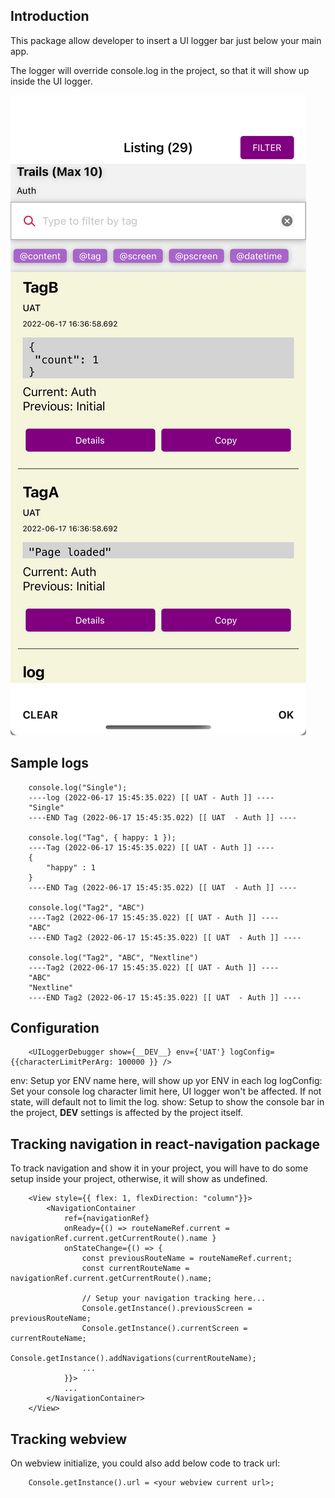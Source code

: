 ## Introduction

This package allow developer to insert a UI logger bar just below your main app. 

The logger will override console.log in the project, so that it will show up inside the UI logger.

![alt UI Logger](photo-sample.png "UI Logger")

## Sample logs

        console.log("Single");
        ----log (2022-06-17 15:45:35.022) [[ UAT - Auth ]] ----
        "Single"
        ----END Tag (2022-06-17 15:45:35.022) [[ UAT  - Auth ]] ----

        console.log("Tag", { happy: 1 });
        ----Tag (2022-06-17 15:45:35.022) [[ UAT - Auth ]] ----
        { 
            "happy" : 1
        }
        ----END Tag (2022-06-17 15:45:35.022) [[ UAT  - Auth ]] ----

        console.log("Tag2", "ABC")
        ----Tag2 (2022-06-17 15:45:35.022) [[ UAT - Auth ]] ----
        "ABC"
        ----END Tag2 (2022-06-17 15:45:35.022) [[ UAT  - Auth ]] ----

        console.log("Tag2", "ABC", "Nextline")
        ----Tag2 (2022-06-17 15:45:35.022) [[ UAT - Auth ]] ----
        "ABC"
        "Nextline"
        ----END Tag2 (2022-06-17 15:45:35.022) [[ UAT  - Auth ]] ----



## Configuration

        <UILoggerDebugger show={__DEV__} env={'UAT'} logConfig={{characterLimitPerArg: 100000 }} />

env: Setup yor ENV name here, will show up yor ENV in each log
logConfig: Set your console log character limit here, UI logger won't be affected. If not state, will default not to limit the log.
show: Setup to show the console bar in the project, __DEV__ settings is affected by the project itself.



## Tracking navigation in react-navigation package

To track navigation and show it in your project, you will have to do some setup inside your project, otherwise, it will show as undefined.

        <View style={{ flex: 1, flexDirection: "column"}}>
            <NavigationContainer
                ref={navigationRef}
                onReady={() => routeNameRef.current = navigationRef.current.getCurrentRoute().name }
                onStateChange={() => {
                    const previousRouteName = routeNameRef.current;
                    const currentRouteName = navigationRef.current.getCurrentRoute().name;
                    
                    // Setup your navigation tracking here...
                    Console.getInstance().previousScreen = previousRouteName;
                    Console.getInstance().currentScreen = currentRouteName;
                    Console.getInstance().addNavigations(currentRouteName);
                    ...
                }}>
                ...
            </NavigationContainer>
        </View>



## Tracking webview

On webview initialize, you could also add below code to track url:

        Console.getInstance().url = <your webview current url>;

    


